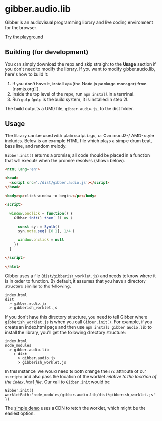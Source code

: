 gibber.audio.lib
==========

Gibber is an audiovisual programming library and live coding environment for the browser.

[Try the playground](./playground/index.html)

## Building (for development)

You can simply download the repo and skip straight to the **Usage** section if you don't need to modify the library. If you want to modify gibber.audio.lib, here's how to build it:

1. If you don't have it, install `npm` (the Node.js package manager) from [npmjs.org][].
2. Inside the top level of the repo, run `npm install` in a terminal.
3. Run `gulp` (`gulp` is the build system, it is installed in step 2).

The build outputs a UMD file, `gibber.audio.js`, to the dist folder.

## Usage
The library can be used with plain script tags, or CommonJS-/ AMD- style includes. Below is an example HTML file which plays a simple drum beat, bass line, and random melody.

`Gibber.init()` returns a promise; all code should be placed in a function that will execute when the promise resolves (shown below).
```html
<html lang='en'>

<head>
  <script src='./dist/gibber.audio.js'></script>
</head>

<body><p>click window to begin.</p></body>

<script>

  window.onclick = function() {
    Gibber.init().then( () => {

      const syn = Synth()
      syn.note.seq( [0,1], 1/4 )

      window.onclick = null
    })
  }

</script>

</html>
```

Gibber uses a file (`dist/gibberish_worklet.js`) and needs to know where it is in order to function. By default, it assumes that you have a directory structure similar to the following:

```
index.html
dist
  > gibber.audio.js
  > gibberish_worklet.js
```

If you don't have this directory structure, you need to tell Gibber where `gibberish_worklet.js` is when you call `Gibber.init()`. For example, if you create an index.html page and then use `npm install gibber.audio.lib` to install the library, you'll get the following directory structure:

```
index.html
node_modules
  > gibber.audio.lib
    > dist
      > gibber.audio.js
      > gibberish_worklet.js
```

In this instance, we would need to both change the `src` attribute of our `<script>` and also pass the location of the worklet *relative to the location of the `index.html` file*. Our call to `Gibber.init` would be:

`Gibber.init({ workletPath:'node_modules/gibber.audio.lib/dist/gibberish_worklet.js' })`

The [simple demo](./simple_demo.html) uses a CDN to fetch the worklet, which might be the easiest option.
